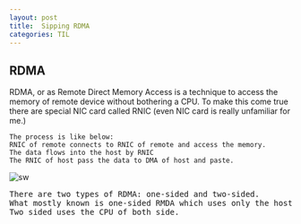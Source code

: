 ```yaml
---
layout: post
title:  Sipping RDMA
categories: TIL
---
```

## RDMA
RDMA, or as Remote Direct Memory Access is a technique to access the memory of remote device without bothering a CPU. 
To make this come true there are special NIC card called RNIC (even NIC card is really unfamiliar for me.) 

```
The process is like below: 
RNIC of remote connects to RNIC of remote and access the memory.
The data flows into the host by RNIC
The RNIC of host pass the data to DMA of host and paste.  
```

![sw](../images/RMDA.PNG)

<pre>
There are two types of RDMA: one-sided and two-sided.
What mostly known is one-sided RMDA which uses only the host CPU but not the remote CPU.
Two sided uses the CPU of both side.
</pre>